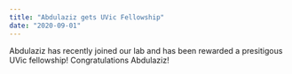 ```yaml
---
title: "Abdulaziz gets UVic Fellowship"
date: "2020-09-01"
---
```


Abdulaziz has recently joined our lab and has been rewarded a presitigous UVic fellowship! Congratulations Abdulaziz!
